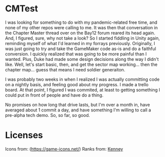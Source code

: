 # CMTest
I was looking for something to do with my pandemic-related free time, and none of my other repos were calling to me. It was then that conversation in the Chapter Master thread over on the Bay12 forum reared its head again. And, I figured, sure, why not take a look?
So I started fiddling in Unity again, reminding myself of what I'd learned in my forrays previously. Originally, I was just going to try and take the GameMaker code as-is and do a faithful conversion. I quickly realized that was going to be more painful than I wanted. Plus, Duke had made some design decisions along the way I didn't like. Well, let's start basic, then, and get the sector map working... then the chapter map... guess that means I need soldier generaiton.

I was probably two weeks in when I realized I was actually committing code on a nightly basis, and feeling good about my progress. I made a trello board. At that point, I figured I was commited, at least to getting something I could put in front of people and have do a thing.

No promises on how long that drive lasts, but I'm over a month in, have averaged about 1 commit a day, and have something I'm willing to call a pre-alpha tech demo. So, so far, so good.

# Licenses
Icons from: (https://game-icons.net/)
Ranks from: [Kenney](www.kenney.nl)